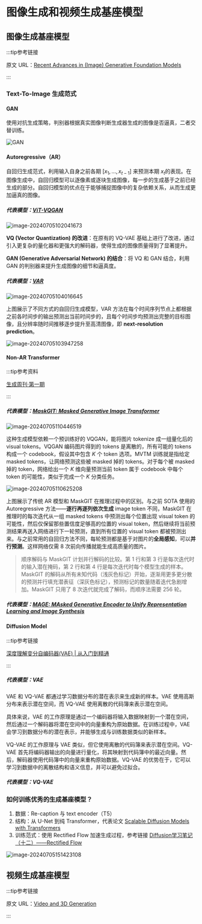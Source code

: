 # 图像生成和视频生成基座模型

## 图像生成基座模型

:::tip参考链接

原文 URL：[Recent Advances in (Image) Generative Foundation Models](https://datarelease.blob.core.windows.net/tutorial/vision_foundation_models_2024/Zhengyuan_Image_Generation.pdf)

:::

### Text-To-Image 生成范式

#### GAN

使用对抗生成策略，判别器根据真实图像判断生成器生成的图像是否逼真，二者交替训练。

![GAN](https://raw.githubusercontent.com/bonjour-npy/Image-Hosting-Service/main/typora_imagesGAN.png)

#### Autoregressive（AR）

自回归生成范式，利用输入自身之前各期 $[x_1,...,x_{t-1}]$ 来预测本期 $x_t$​ 的表现。在图像生成中，自回归模型可以逐像素或逐块生成图像，每一步的生成基于之前已经生成的部分。自回归模型的优点在于能够捕捉图像中的复杂依赖关系，从而生成更加逼真的图像。

##### 代表模型：[ViT-VQGAN](https://arxiv.org/pdf/2110.04627)

![image-20240705102041673](https://raw.githubusercontent.com/bonjour-npy/Image-Hosting-Service/main/typora_imagesimage-20240705102041673.png)

**VQ (Vector Quantization) 的改进**：在原有的 VQ-VAE 基础上进行了改进，通过引入更复杂的量化器和更强大的解码器，使得生成的图像质量得到了显著提升。

**GAN (Generative Adversarial Network) 的结合**：将 VQ 和 GAN 结合，利用 GAN 的判别器来提升生成图像的细节和逼真度。

##### 代表模型：[VAR](https://arxiv.org/pdf/2404.02905)

![image-20240705104016645](https://raw.githubusercontent.com/bonjour-npy/Image-Hosting-Service/main/typora_imagesimage-20240705104016645.png)

上图展示了不同方式的自回归生成模型，VAR 方法在每个时间序列节点上都根据之前各时间步的输出预测出当前时间步的，且每个时间步均预测出完整的目标图像，且分辨率随时间推移逐步提升至高清图像，即 **next-resolution prediction**。

![image-20240705103947258](https://raw.githubusercontent.com/bonjour-npy/Image-Hosting-Service/main/typora_imagesimage-20240705103947258.png)

#### Non-AR Transformer

:::tip参考资料

[生成周刊·第一期](https://wrong.wang/blog/20230107-%E7%94%9F%E6%88%90%E5%91%A8%E5%88%8A%E7%AC%AC%E4%B8%80%E6%9C%9F/)

:::

##### 代表模型：[MaskGIT: Masked Generative Image Transformer](https://arxiv.org/pdf/2202.04200v1)

![image-20240705110446519](https://raw.githubusercontent.com/bonjour-npy/Image-Hosting-Service/main/typora_imagesimage-20240705110446519.png)

这种生成模型依赖一个预训练好的 VQGAN，能将图片 tokenize 成一组量化后的 visual tokens。VQGAN 编码图片得到的 tokens 是离散的，所有可能的 tokens 构成一个 codebook，假设其中包含 $K$ 个 token 选项。MVTM 训练就是指给定 masked tokens，让网络预测这些被 masked 掉的 tokens。对于每个被 masked 掉的 token，网络给出一个 $K$ 维向量预测当前 token 属于 codebook 中每个 token 的可能性，类似于完成一个 $K$ 分类任务。

![image-20240705110625208](https://raw.githubusercontent.com/bonjour-npy/Image-Hosting-Service/main/typora_imagesimage-20240705110625208.png)

上图展示了传统 AR 模型和 MaskGIT 在推理过程中的区别。与之前 SOTA 使用的 Autoregressive 方法——**逐行再逐列依次生成** image token 不同，MaskGIT 在推理时的每次迭代从一组 masked tokens 中预测出每个位置出现 visual token 的可能性，然后仅保留那些置信度足够高的位置的 visual token，然后继续将当前预测结果再送入网络进行下一轮预测，直到所有位置的 visual token 都被预测出来。与之前常用的自回归方法不同，每轮预测都是基于对图片的**全局感知**，可以**并行预测**。这样网络仅需 8 次前向传播就能生成高质量的图片。

> 顺序解码与 MaskGIT 计划并行解码的比较。第 1 行和第 3 行是每次迭代时的输入潜在掩码，第 2 行和第 4 行是每次迭代时每个模型生成的样本。MaskGIT 的解码从所有未知代码（浅灰色标记）开始，逐渐用更多更分散的预测并行填充潜表征（深灰色标记），预测标记的数量随着迭代急剧增加。MaskGIT 只用了 8 次迭代就完成了解码，而顺序法需要 256 轮。

##### 代表模型：[MAGE: MAsked Generative Encoder to Unify Representation Learning and Image Synthesis](https://arxiv.org/pdf/2211.09117)

#### Diffusion Model

:::tip参考链接

[深度理解变分自编码器(VAE) | 从入门到精通 ](https://www.cnblogs.com/wxkang/p/17128108.html)

:::

##### 代表模型：VAE

VAE 和 VQ-VAE 都通过学习数据分布的潜在表示来生成新的样本。VAE 使用高斯分布来表示潜在空间，而 VQ-VAE 使用离散的代码簿来表示潜在空间。

具体来说，VAE 的工作原理是通过一个编码器将输入数据映射到一个潜在空间，然后通过一个解码器将潜在空间中的向量重构为原始数据。在训练过程中，VAE 会学习到数据分布的潜在表示，并能够生成与训练数据类似的新样本。

VQ-VAE 的工作原理与 VAE 类似，但它使用离散的代码簿来表示潜在空间。VQ-VAE 首先将编码器输出的向量进行量化，将其映射到代码簿中的最近向量。然后，解码器使用代码簿中的向量来重构原始数据。VQ-VAE 的优势在于，它可以学习到数据中的离散结构和语义信息，并可以避免过拟合。

##### 代表模型：VQ-VAE

### 如何训练优秀的生成基座模型？

1. 数据：Re-caption 与 text encoder（T5）
2. 结构：从 U-Net 到纯 Transformer，代表论文 [Scalable Diffusion Models with Transformers](https://arxiv.org/pdf/2212.09748)
3. 训练范式：使用 Rectified Flow 加速生成过程，参考链接 [Diffusion学习笔记（十二）——Rectified Flow](https://zhuanlan.zhihu.com/p/638118847)

![image-20240705151423108](https://raw.githubusercontent.com/bonjour-npy/Image-Hosting-Service/main/typora_imagesimage-20240705151423108.png)

## 视频生成基座模型

:::tip参考链接

原文 URL：[Video and 3D Generation](https://datarelease.blob.core.windows.net/tutorial/vision_foundation_models_2024/Kevin_Video_3D_Generation.pdf)

:::
